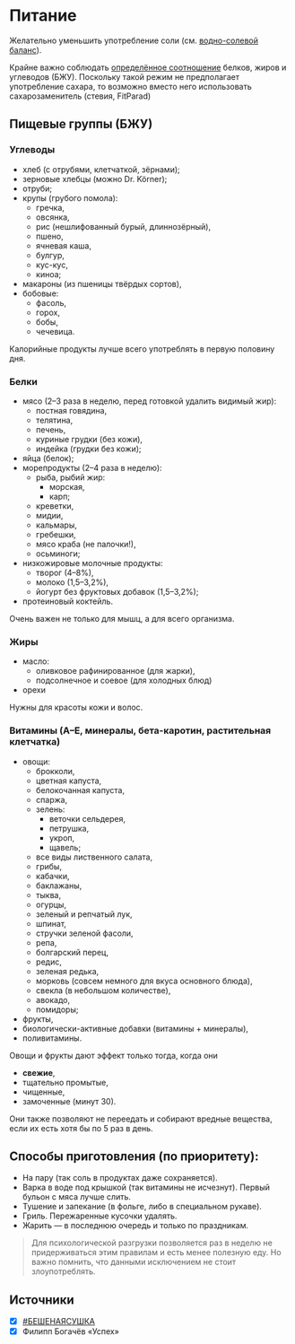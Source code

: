 # Питание


Желательно уменьшить употребление соли (см. [водно-солевой баланс](https://vk.com/video-95131722_171231031)).

Крайне важно соблюдать [определённое соотношение](http://fatsecret.ru) белков, жиров и углеводов (БЖУ).
Поскольку такой режим не предполагает употребление сахара, то возможно вместо него использовать сахарозаменитель (стевия, FitParad)

## Пищевые группы (БЖУ)

### Углеводы
- хлеб (с отрубями, клетчаткой, зёрнами);
- зерновые хлебцы (можно Dr. Körner);
- отруби;
- крупы (грубого помола):
  - гречка,
  - овсянка,
  - рис (нешлифованный бурый, длиннозёрный),
  - пшено,
  - ячневая каша,
  - булгур,
  - кус-кус,
  - киноа;
- макароны (из пшеницы твёрдых сортов),
- бобовые:
  - фасоль,
  - горох,
  - бобы,
  - чечевица.

Калорийные продукты лучше всего употреблять в первую половину дня.

### Белки
- мясо (2–3 раза в неделю, перед готовкой удалить видимый жир):
  + постная говядина,
  + телятина,
  + печень,
  + куриные грудки (без кожи),
  + индейка (грудки без кожи);
- яйца (белок);
- морепродукты (2–4 раза в неделю):
  + рыба, рыбий жир:
    * морская,
    * карп;
  + креветки,
  + мидии,
  + кальмары,
  + гребешки,
  + мясо краба (не палочки!),
  + осьминоги;
- низкожировые молочные продукты:
  - творог (4–8%),
  - молоко (1,5–3,2%),
  - йогурт без фруктовых добавок (1,5–3,2%);
- протеиновый коктейль.

Очень важен не только для мышц, а для всего организма.

### Жиры
- масло:
  - оливковое рафинированное (для жарки),
  - подсолнечное и соевое (для холодных блюд)
- орехи

Нужны для красоты кожи и волос.

### Витамины (A–E, минералы, бета-каротин, растительная клетчатка)
- овощи:
  - брокколи,
  - цветная капуста,
  - белокочанная капуста,
  - спаржа,
  - зелень:
    + веточки сельдерея,
    + петрушка,
    + укроп,
    + щавель;
  - все виды лиственного салата,
  - грибы,
  - кабачки,
  - баклажаны,
  - тыква,
  - огурцы,
  - зеленый и репчатый лук,
  - шпинат,
  - стручки зеленой фасоли,
  - репа,
  - болгарский перец,
  - редис,
  - зеленая редька,
  - морковь (совсем немного для вкуса основного блюда),
  - свекла (в небольшом количестве),
  - авокадо,
  - помидоры;
- фрукты,
- биологически-активные добавки (витамины + минералы),
- поливитамины.

Овощи и фрукты дают эффект только тогда, когда они
- **свежие**,
- тщательно промытые,
- чищенные,
- замоченные (минут 30).

Они также позволяют не переедать и собирают вредные вещества, если их есть хотя бы по 5 раз в день.


## Способы приготовления (по приоритету):
- На пару (так соль в продуктах даже сохраняется).
- Варка в воде под крышкой (так витамины не исчезнут). Первый бульон с мяса лучше слить.
- Тушение и запекание (в фольге, либо в специальном рукаве).
- Гриль. Пережаренные кусочки удалять.
- Жарить — в последнюю очередь и только по праздникам.


> Для психологической разгрузки позволяется раз в неделю не придерживаться этим правилам и есть менее полезную еду.
> Но важно помнить, что данными исключением не стоит злоупотреблять.


## Источники
- [x] [#БЕШЕНАЯСУШКА](http://бешенаясушка.рф)
- [x] Филипп Богачёв «Успех»